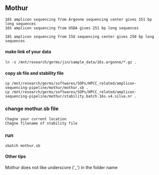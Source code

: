## Mothur


```
16S amplicon sequencing from Argonne sequencing center gives 151 bp long sequences
16S amplicon sequencing from USDA gives 251 bp long sequences 

18S amplicon sequencing from ISU sequencing center gives 250 bp long sequences 
```

#### make link of your data
```
ln -s /mnt/research/germs/jin/sample_data/16s.argonne/*.gz .
```

#### copy sb file and stability file
```
cp /mnt/research/germs/softwares/SOPs/HPCC_related/amplicon-sequencing-pipeline/mothur/mothur.sb .
cp /mnt/research/germs/softwares/SOPs/HPCC_related/amplicon-sequencing-pipeline/mothur/stability.batch.16s.v4.silva.nr .
```

### change mothur.sb file
```
Chagne your current location
Chagne filename of stability file
```

### run
```
sbatch mothur.sb
```

#### Other tips
Mothur does not like underscore ('_') in the folder name
